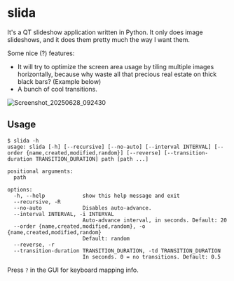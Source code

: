# slida

It's a QT slideshow application written in Python. It only does image slideshows, and it does them pretty much the way I want them.

Some nice (?) features:

* It will try to optimize the screen area usage by tiling multiple images horizontally, because why waste all that precious real estate on thick black bars? (Example below)
* A bunch of cool transitions.

![Screenshot_20250628_092430](https://github.com/user-attachments/assets/81663353-2cca-43a1-9162-649b42b47c8c)

## Usage

```shell
$ slida -h
usage: slida [-h] [--recursive] [--no-auto] [--interval INTERVAL] [--order {name,created,modified,random}] [--reverse] [--transition-duration TRANSITION_DURATION] path [path ...]

positional arguments:
  path

options:
  -h, --help            show this help message and exit
  --recursive, -R
  --no-auto             Disables auto-advance.
  --interval INTERVAL, -i INTERVAL
                        Auto-advance interval, in seconds. Default: 20
  --order {name,created,modified,random}, -o {name,created,modified,random}
                        Default: random
  --reverse, -r
  --transition-duration TRANSITION_DURATION, -td TRANSITION_DURATION
                        In seconds. 0 = no transitions. Default: 0.5
```

Press `?` in the GUI for keyboard mapping info.
